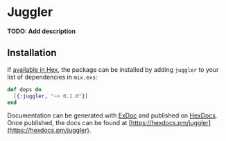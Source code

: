 # Juggler

**TODO: Add description**

## Installation

If [available in Hex](https://hex.pm/docs/publish), the package can be installed
by adding `juggler` to your list of dependencies in `mix.exs`:

```elixir
def deps do
  [{:juggler, "~> 0.1.0"}]
end
```

Documentation can be generated with [ExDoc](https://github.com/elixir-lang/ex_doc)
and published on [HexDocs](https://hexdocs.pm). Once published, the docs can
be found at [https://hexdocs.pm/juggler](https://hexdocs.pm/juggler).

